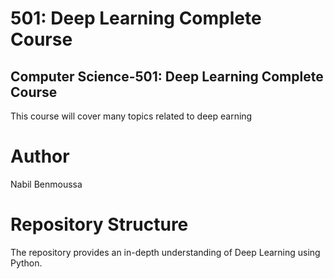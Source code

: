 # 501: Deep Learning Complete Course
## Computer Science-501: Deep Learning Complete Course
This course will cover many topics related to deep earning
# Author
Nabil Benmoussa
# Repository Structure
The repository provides an in-depth understanding of Deep Learning using Python.
